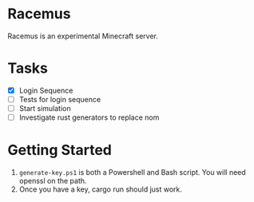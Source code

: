 # Racemus

Racemus is an experimental Minecraft server.

# Tasks

- [x] Login Sequence
- [ ] Tests for login sequence
- [ ] Start simulation
- [ ] Investigate rust generators to replace nom

# Getting Started

1. `generate-key.ps1` is both a Powershell and Bash script. You will need
   openssl on the path.
2. Once you have a key, cargo run should just work.